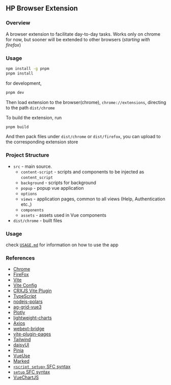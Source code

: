 ## HP Browser Extension

### Overview

A browser extension to facilitate day-to-day tasks. Works only on chrome for
now, but sooner will be extended to other browsers (_starting with firefox_)

### Usage

```bash
npm install -g pnpm
pnpm install
```

for development,

```bash
pnpm dev
```

Then load extension to the browser(chrome), `chrome://extensions`, directing to
the path `dist/chrome`

To build the extension, run

```bash
pnpm build
```

And then pack files under `dist/chrome` or `dist/firefox`, you can upload to
the corresponding extension store

### Project Structure

- `src` - main source.
  - `content-script` - scripts and components to be injected as `content_script`
  - `background` - scripts for background
  - `popup` - popup vue application
  - `options`
  - `views` - application pages, common to all views (Help, Authentication
    etc.,)
  - `components`
  - `assets` - assets used in Vue components
- `dist/chrome` - built files

### Usage

check [`USAGE.md`](./USAGE.md) for information on how to use the app

### References

- [Chrome](https://developer.chrome.com/docs/extensions/reference/)
- [FireFox](https://addons.mozilla.org/en-US/developers/)
- [Vite](https://vitejs.dev/)
- [Vite Config](https://vitejs.dev/config/)
- [CRXJS Vite Plugin](https://crxjs.dev/vite-plugin)
- [TypeScript](https://www.typescriptlang.org/)
- [nodejs-polars](https://pola-rs.github.io/nodejs-polars/index.html)
- [ag-grid-vue3](https://www.ag-grid.com/vue-data-grid/deep-dive/)
- [Plotly](https://plotly.com/javascript/)
- [lightweight-charts](https://github.com/tradingview/lightweight-charts)
- [Axios](https://axios-http.com/docs/example)
- [webext-bridge](https://github.com/zikaari/webext-bridge)
- [vite-plugin-pages](https://github.com/hannoeru/vite-plugin-pages)
- [Tailwind](https://tailwindcss.com/)
- [daisyUI](https://daisyui.com/)
- [Pinia](https://pinia.vuejs.org/)
- [VueUse](https://github.com/antfu/vueuse)
- [Marked](https://github.com/markedjs/marked)
- [`<script setup>` SFC syntax](https://github.com/vuejs/rfcs/pull/227)
- [`setup` SFC syntax](https://pinia.vuejs.org/cookbook/composables.html#Setup-Stores)
- [VueChartJS](https://vue-chartjs.org/guide/#introduction)
